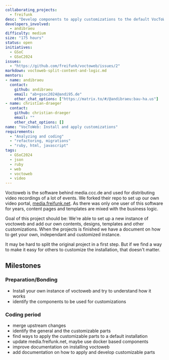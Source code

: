 ```yaml
---
collaborating_projects:
  - freifunk
desc: "Develop components to apply customizations to the default VocToWeb"
developers_involved:
  - andibraeu
difficulty: medium
size: "175 hours"
status: open
initiatives:
  - GSoC
  - GSoC2024
issues:
  - "https://github.com/freifunk/voctoweb/issues/2"
markdown: voctoweb-split-content-and-logic.md
mentors:
- name: andibraeu
  contact:
    github: andibraeu
    email: "ab+gsoc2024@andi95.de"
    other_chat_options: ["https://matrix.to/#/@andibraeu:bau-ha.us"]
- name: christian-draeger
  contact:
    github: christian-draeger
    email: ""
    other_chat_options: []
name: "VocToWeb: Install and apply customizations"
requirements:
  - "Analyzing and coding"
  - "refactoring, migrations"
  - "ruby, html, javascript"
tags:
  - GSoC2024
  - json
  - ruby
  - web
  - voctoweb
  - video
---
```


Voctoweb is the software behind media.ccc.de and used for distributing video recordings of a lot of events. We forked their repo to set up our own video portal, [media.freifunk.net](https://media.freifunk.net). As there was only one user of this software for years, content pages and templates are mixed with the business logic.

Goal of this project should be: We're able to set up a new instance of voctoweb and add our own contents, designs, templates and other customizations. When the projects is finished we have a document on how to get your own, independant and customized instance.

It may be hard to split the original project in a first step. But if we find a way to make it easy for others to customize the installation, that doesn't matter.

## Milestones

### Preparation/Bonding

* Install your own instance of voctoweb and try to understand how it works
* identify the components to be used for customizations

### Coding period

* merge upstream changes
* identify the general and the customizable parts
* find ways to apply the customizable parts to a default installation
* update media.freifunk.net, maybe use docker based components
* improve documentation on installing voctoweb
* add documentation on how to apply and develop customizable parts
